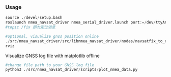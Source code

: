 ### Usage
```python
source ./devel/setup.bash    
roslaunch nmea_navsat_driver nmea_serial_driver.launch port:=/dev/ttyACM0 baud:=115200
#topic /fix 即为定位消息

#optional, visualize gnss position online 
./src/nmea_navsat_driver/src/libnmea_navsat_driver/nodes/navsatfix_to_odom.py
rviz
```

Visualize GNSS log file with matplotlib offline
```python
#change file path to your GNSS log file
python3 ./src/nmea_navsat_driver/scripts/plot_nmea_data.py
```